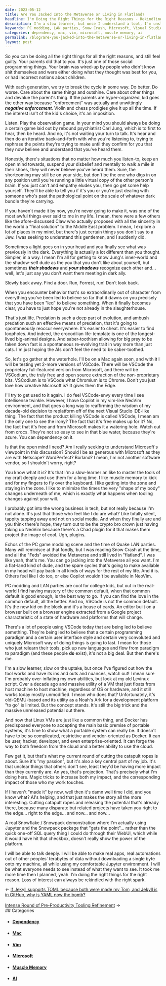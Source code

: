 ```yaml
---
date: 2023-05-12
title: Are You Jacked Into the Metaverse or Living in Flatland?
headline: I'm Doing the Right Things for the Right Reasons - Rekindling My Interest in Technology with the Right Spark
description: I'm a slow learner, but once I understand a tool, I'm unstoppable. I'm exploring the potential of portable systems, and the power of AI, to increase my impact and the impact of those around me. I'm using Jupyter and some proprietary tools that hook to it to demonstrate the potential of the platform and show people what they really need to see.
keywords: PC modding, LAN parties, Snow Crash, Microsoft, Visual Studio, VSCode, VSCodium, Chrome, Chromium, Carl Jung, Rebound Psychiatry, Middle East, Jew, AI, Jun, Shadow-dude, Claw, Intellisense, Copilot, NeoVim, Vim, Mac, Microsoft Edge, Azure, Dependency, Open Mind, Netscape, WordPerfect, Borland, Muscle Memory, Zone, Platform, Plugins, Noah's Ark
categories: dependency, mac, vim, microsoft, muscle memory, ai
permalink: /blog/are-you-jacked-into-the-metaverse-or-living-in-flatland/
layout: post
---
```



So you can be doing all the right things for all the right reasons, and still
feel guilty. Your parents did that to you. It's just one of those social
programming things. Your brain was wired-up by people who didn't know shit
themselves and were either doing what they thought was best for you, or had
incorrect notions about children.

With each generation, we try to break the cycle in some way. Do better. Do
worse. Care about the same things and outshine. Care about other things and
devalue the parent's thing. If the parents are hyper-organized, kid goes the
other way because "enforcement" was actually and unwittingly ***negative
enforcement***. Violin and chess prodigies give it up all the time. If the
interest isn't of the kid's choice, it's an imposition.

Listen. Play the observation game. In your mind you should always be doing a
certain game laid out by rebound psychiatrist Carl Jung, which is to first to
hear, then be heard. And no, it's not waiting your turn to talk. It's hear and
then do an iterative back-and-forth with who you're listening to, trying to
rephrase the points they're trying to make until they confirm for you that they
now believe and understand that you've heard them.

Honestly, there's situations that no matter how much you listen-to, keep an
open mind towards, suspend your disbelief and mentally to walk a mile in their
shoes, they will never believe you've heard them. Sure, the shortcoming may
still be on your side, but don't be the one who digs in on any position until
you're running a little virtual copy of the other person's brain. If you just
can't and empathy eludes you, then go get some help yourself. They'll be able
to tell you if it's you or you're just dealing with someone who's past the
pathological point on the scale of whatever dark bundle they're carrying.

If you haven't made it by now, you're never going to make it, was one of the
most awful things ever said to me in my life. I mean, there were a few others
like the afore-discussed Claw who actually proposed with all the sincerity in
the world a "final solution" to the Middle East problem. I mean, I explore a
lot of places in my mind, but there's just certain things you don't say to a
Jew. I was seeking to understand this gentlemen, and I suddenly did.

Sometimes a light goes on in your head and you finally see what was previously
in the dark. Everything is actually a lot different than you thought. Simpler,
in a way. I mean I'm all for getting to know Jung's inner-world and the
shadow-self dude as the you that you don't like about yourself, but sometimes
***their shadows*** and ***your shadows*** recognize each other and... well,
let's just say you don't want them meeting in dark ally.

Slowly back away. Find a door. Run, Forrest, run! Don't look back.

When you encounter behavior that's so extraordinarily out of character from
everything you've been led to believe so far that it dawns on you precisely
that you have been "led" to believe something. When it finally becomes clear,
you have to just hope you're not already in the slaughterhouse.

That's just life. Predation is such a deep part of evolution, and ambush
predation such an effective means of predation, that it's going to
spontaneously reoccur everywhere. It's easier to cheat. It's easier to find
loopholes. And indeed, the crocodilian life-template is one of the
longest-lived big-animal designs. And saber-toothism allowing for big prey to
be taken down fast is a spontaneous re-evolving trait in way more than just
cats. I'm just hoping the AIs don't feel the need to be saber-toothed.

So, let's go gather at the waterhole. I'll be on a Mac again soon, and with it
I will be testing yet 2-more versions of VSCode. There will be VSCode the
proprietary full-featured version from Microsoft, and there will be VSCodium,
the truly free and open source extraction of the non-proprietary bits. VSCodium
is to VSCode what Chromium is to Chrome. Don't you just love how creative
Microsoft is? It gives them the Edge.

I'll try to get used to it again. I do feel VSCode-envy every time I see
Intellisense twinkle. However, I have Copilot in my vim-like NeoVim
environment, and that goes a long way to reaffirming the wisdom of my
decade-old decision to replatform off of the next Visual Studio IDE-like thing.
The fact that the product killing VSCode is called VSCode, I mean am I the only
one to see the irony? The fact that it's free makes up for it? No, the fact
that it's free and from Microsoft makes it a watering hole. Watch out from
crocs. They're not so easy to see in that blue water, because they're azure.
You can dependency on it.

Is that the open mind I need? Am I really seeking to understand Microsoft's
viewpoint in this discussion? Should I be as generous with Microsoft as they
are with Netscape? WordPerfect? Borland? I mean, I'm not another software
vendor, so I shouldn't worry, right?

You know what it is? It's that I'm a slow-learner an like to master the tools
of my craft deeply and use them for a long time. I like muscle memory to kick
and for my fingers to fly over the keyboard. I like getting into the zone and
staying in the zone. I like to minimize the times the very "shape of my body"
changes underneath of me, which is exactly what happens when tooling changes
against your will.

I probably got into the wrong business in tech, but not really because I'm not
alone. It's just that those who feel like I do are what? Like totally silent,
tappity tapping away and not on social media. And when they finally are and you
think there's hope, they turn out to be the crypto bro crown just having taking
up NeoVim because there's a Chad plugin for it that makes them project the
image of cool. Ugh, plugins. 

Echos of the PC game modding scene and the time of Quake LAN parties. Many will
reminisce at that fondly, but I was reading Snow Crash at the time, and all the
"Feds" avoided the Metaverse and still lived in "flatland". I was like yeah,
that's me. You can go jacking into the Metaverse all you want. I'm a flat-land
kind of dude, and the spare cycles that's going to make available in my head
will pay back in all kinds of ways for the rest of my life. And it is. Others
feel like I do too, or else Copilot wouldn't be available in NeoVim.
 
PC modding and LAN parties are cool for college kids, but out in the real-world
I find having mastery of the common default, when that common default is good
enough, is the best way to go. If you can find the love in the common default,
all the better. And no, VSCode is not the common default. It's the new kid on
the block and it's a house of cards. An editor built on a browser built on a
browser engine extracted from a Google project characteristic of a state of
hardware and platforms that will change.

There's a lot of people using VSCode today that are being led to believe
something. They're being led to believe that a certain programming paradigm and
a certain user interface style and certain very convoluted and uniquely
Microsoft way of doing things is going to last. I mean for those who just
relearn their tools, pick up new languages and flow from paradigm to paradigm
(and these people **do** exist), it's not a big deal. But then there's me.

I'm a slow learner, slow on the uptake, but once I've figured out how the tool
works and have its ins and outs and nuances, watch out! I mean sure I'm
probably over-inflating my own abilities, but look at my old Levinux script.
Over a decade ago and massive utility of a VM that just floats from host
machine to host machine, regardless of OS or hardware, and it still works today
mostly unmodified. I mean who does that? Unfortunately, it's old-QEMU-based and
its utility as a Noah's Ark for a development platform "to go" is limited. But
the concept stands. It's still the big trick and the massive unreleased
potential out there.

And now that Linux VMs are just like a common thing, and Docker has predisposed
everyone to accepting the main basic premise of portable systems, it's time to
show what a portable system can really be. It doesn't have to be so
complicated, restrictive and vendor-oriented as Docker. It can be user, hacker,
developer, and even enterprise-oriented. It can forge the way to both freedom
from the cloud and a better ability to use the cloud. 

Few get it, but that's what my current round of cutting the catapult ropes is
about. Sure it's "my passion", but it's also a key central part of my job. It's
that unclear things that others don't see, least they'd be having more impact
than they currently are. An yes, that's projection. That's precisely what I'm
doing here. Magic tricks to increase both my impact, and the corresponding
impact of those who my work touches. 

If I haven't "made it" by now, well then it's damn well time I did, and you
know what? AI's helping, and that just makes the story all the more
interesting. Cutting catapult ropes and releasing the potential that's already
there, because many disparate but related projects have taken you right to the
edge... right to the edge... and now... and now...

A real Snowflake / Snowpack demonstration where I'm actually using Jupyter and
the Snowpack package that "gets the point"... rather than the quick one-off SQL
query thing I could do through their WebUI, which while it would have hit that
checkbox, doesn't really show the power of the platform.

I will be able to talk deeply. I will be able to make real apps, real
automations out of other peoples' terabytes of data without downloading a
single byte onto my machine, all while using my comfortable Jupyter
environment. I will be what everyone needs to see instead of what they want to
see. It took me more time then I planned, yeah. I'm doing the right things for
the right reason. Loss of interest can always be rekindled with the right
spark.














<div class="arrow-links"><div class="post-nav-prev"><span class="arrow">&larr;&nbsp;</span><a href="/blog/if-jekyll-supports-toml-because-both-were-made-my-tom-and-jekyll-is-in-github-why-is-yaml-now-the-bomb/">If Jekyll supports TOML because both were made my Tom, and Jekyll is in GitHub, why is YAML now the bomb?</a></div> &nbsp; <div class="post-nav-next"><a href="/blog/intense-round-of-pre-productivity-tooling-refinement/">Intense Round of Pre-Productivity Tooling Refinement</a><span class="arrow">&nbsp;&rarr;</span></div></div>
## Categories

<ul>
<li><h4><a href='/dependency/'>Dependency</a></h4></li>
<li><h4><a href='/mac/'>Mac</a></h4></li>
<li><h4><a href='/vim/'>Vim</a></h4></li>
<li><h4><a href='/microsoft/'>Microsoft</a></h4></li>
<li><h4><a href='/muscle-memory/'>Muscle Memory</a></h4></li>
<li><h4><a href='/ai/'>AI</a></h4></li></ul>